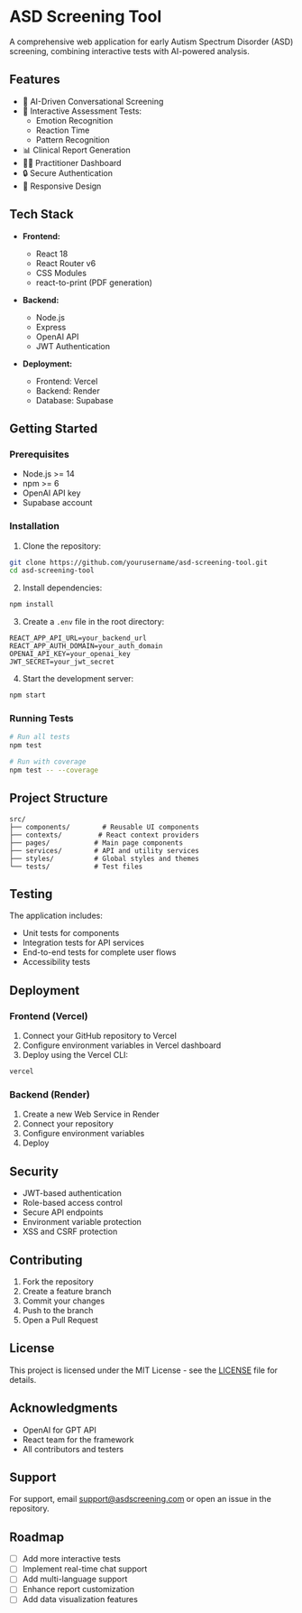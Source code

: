 # ASD Screening Tool

A comprehensive web application for early Autism Spectrum Disorder (ASD) screening, combining interactive tests with AI-powered analysis.

## Features

- 🤖 AI-Driven Conversational Screening
- 🎯 Interactive Assessment Tests:
  - Emotion Recognition
  - Reaction Time
  - Pattern Recognition
- 📊 Clinical Report Generation
- 👨‍⚕️ Practitioner Dashboard
- 🔒 Secure Authentication
- 📱 Responsive Design

## Tech Stack

- **Frontend:**
  - React 18
  - React Router v6
  - CSS Modules
  - react-to-print (PDF generation)

- **Backend:**
  - Node.js
  - Express
  - OpenAI API
  - JWT Authentication

- **Deployment:**
  - Frontend: Vercel
  - Backend: Render
  - Database: Supabase

## Getting Started

### Prerequisites

- Node.js >= 14
- npm >= 6
- OpenAI API key
- Supabase account

### Installation

1. Clone the repository:
```bash
git clone https://github.com/yourusername/asd-screening-tool.git
cd asd-screening-tool
```

2. Install dependencies:
```bash
npm install
```

3. Create a `.env` file in the root directory:
```env
REACT_APP_API_URL=your_backend_url
REACT_APP_AUTH_DOMAIN=your_auth_domain
OPENAI_API_KEY=your_openai_key
JWT_SECRET=your_jwt_secret
```

4. Start the development server:
```bash
npm start
```

### Running Tests

```bash
# Run all tests
npm test

# Run with coverage
npm test -- --coverage
```

## Project Structure

```
src/
├── components/        # Reusable UI components
├── contexts/         # React context providers
├── pages/           # Main page components
├── services/        # API and utility services
├── styles/          # Global styles and themes
└── tests/           # Test files
```

## Testing

The application includes:
- Unit tests for components
- Integration tests for API services
- End-to-end tests for complete user flows
- Accessibility tests

## Deployment

### Frontend (Vercel)

1. Connect your GitHub repository to Vercel
2. Configure environment variables in Vercel dashboard
3. Deploy using the Vercel CLI:
```bash
vercel
```

### Backend (Render)

1. Create a new Web Service in Render
2. Connect your repository
3. Configure environment variables
4. Deploy

## Security

- JWT-based authentication
- Role-based access control
- Secure API endpoints
- Environment variable protection
- XSS and CSRF protection

## Contributing

1. Fork the repository
2. Create a feature branch
3. Commit your changes
4. Push to the branch
5. Open a Pull Request

## License

This project is licensed under the MIT License - see the [LICENSE](LICENSE) file for details.

## Acknowledgments

- OpenAI for GPT API
- React team for the framework
- All contributors and testers

## Support

For support, email support@asdscreening.com or open an issue in the repository.

## Roadmap

- [ ] Add more interactive tests
- [ ] Implement real-time chat support
- [ ] Add multi-language support
- [ ] Enhance report customization
- [ ] Add data visualization features
